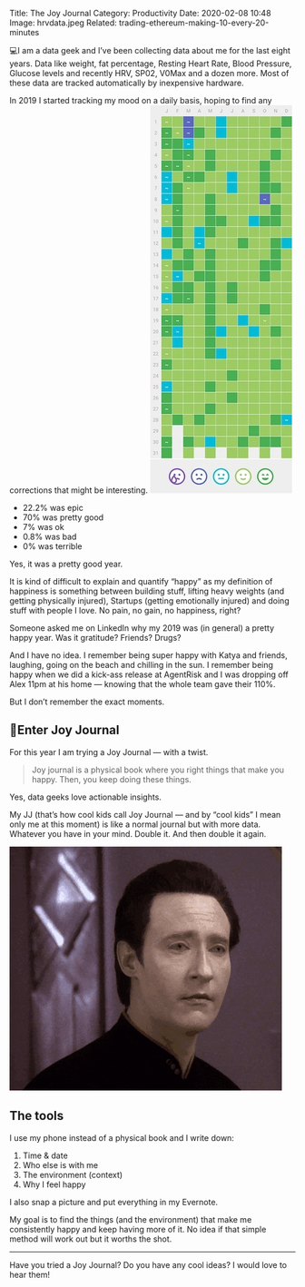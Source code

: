Title: The Joy Journal 
Category: Productivity
Date: 2020-02-08 10:48
Image: hrvdata.jpeg
Related: trading-ethereum-making-10-every-20-minutes

💻I am a data geek and I’ve been collecting data about me for the last eight years. Data like weight, fat percentage, Resting Heart Rate, Blood Pressure, Glucose levels and recently HRV, SP02, V0Max and a dozen more. Most of these data are tracked automatically by inexpensive hardware.

In 2019 I started tracking my mood on a daily basis, hoping to find any corrections that might be interesting.
![data is king](/images/hrvdata.jpeg)

- 22.2% was epic
- 70% was pretty good
- 7% was ok
- 0.8% was bad
- 0% was terrible

Yes, it was a pretty good year.

It is kind of difficult to explain and quantify “happy” as my definition of happiness is something between building stuff, lifting heavy weights (and getting physically injured), Startups (getting emotionally injured) and doing stuff with people I love. No pain, no gain, no happiness, right?


Someone asked me on LinkedIn why my 2019 was (in general) a pretty happy year. Was it gratitude? Friends? Drugs?


And I have no idea. I remember being super happy with Katya and friends, laughing, going on the beach and chilling in the sun. I remember being happy when we did a kick-ass release at AgentRisk and I was dropping off Alex 11pm at his home — knowing that the whole team gave their 110%.


But I don’t remember the exact moments.


## 📖Enter Joy Journal

For this year I am trying a Joy Journal — with a twist.


> Joy journal is a physical book where you right things that make you happy. Then, you keep doing these things.

Yes, data geeks love actionable insights.


My JJ (that’s how cool kids call Joy Journal — and by “cool kids” I mean only me at this moment) is like a normal journal but with more data. Whatever you have in your mind. Double it. And then double it again.

![data](/images/dataguy.gif)

## The tools
I use my phone instead of a physical book and I write down:

1. Time & date
2. Who else is with me
3. The environment (context)
4. Why I feel happy

I also snap a picture and put everything in my Evernote.

My goal is to find the things (and the environment) that make me consistently happy and keep having more of it. No idea if that simple method will work out but it worths the shot.

--- 

Have you tried a Joy Journal? Do you have any cool ideas? I would love to hear them!
